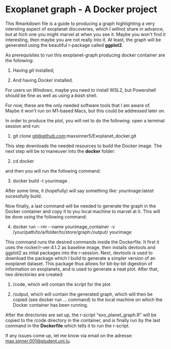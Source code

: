 # Exoplanet graph - A Docker project

This Rmarkdown file is a guide to producing a graph highlighting a very intersting aspect of exoplanet discoveries, which I willnot share in advance, but at hich one you might marvel at when you see it. Maybe you won't find it interesting, then maybe you are not really into it. At least, the graph will be generated using the beautiful r-package called **ggplot2**.

As prerequisites to run this exoplanet-graph producing docker container are the following:

1) Having *git* installed;

2) And having *Docker* installed.

For users on *Windows*, maybe you need to install WSL2, but Powershell should be fine as well as using a *bash* shell.

For now, these are the only needed software tools that I am aware of. Maybe it won't run on M1-based Macs, but this could be addressed later on.

In order to produce the plot, you will net to do the following: open a terminal session and run:

1) git clone git@github.com:maxsinner5/Exoplanet_docker.git

This step downloads the needed resources to build the Docker image.
The next step will be to maneuver into the **docker** folder:

2) cd docker

and then you will run the following command:

3) docker build -t yourimage .

After some time, it (hopefully) will say something like: yourimage:latest sucessfully build.

Now finally, a last command will be needed to generate the graph in the Docker container and copy it to you local machine to marvel at it. This will be done using the following command:

4) docker run --rm --name yourimage_container -v /your/path/to/a/folder/to/store/graph:/output/ yourimage

This command runs the desired commands inside the Dockerfile. It first it uses the rocker/r-ver:4.1.2 as baseline image, then installs devtools and ggplot2 as inital packages into the r-session.
Next, devtools is used to download the package which I build to generate a simpler version of an exoplanet dataset. This package thus allows for bit-by-bit digestion of information on exoplanets, and is used to generate a neat plot. After that, two directories are created:

1) /code, which will contain the script for the plot

2) /output, which will contain the generated graph, which will then be copied (see docker run ... command) to the local machine on which the Docker container has been running. 

After the directories are set up, the r-script "exo_planet_graph.R" will be copied to the /code directory in the container, and is finally run by the last command in the **Dockerfile** which tells it to run the r-script.

If any issues come up, let me know via email on the adresse: max.sinner.001@student.uni.lu.
